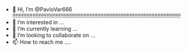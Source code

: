 - 👋 Hi, I’m @PavloVar666 !!!!!!!!!!!!!!!!!!!!!!!!!!!!!!!!!!!!!!!!!!!!!!!!!!!!!!!!!!!!!!!!!!!!!!!!!!!!!!!!!!!!!!!!!!!!!!!!!!!!!!!!!!!!!
- 👀 I’m interested in ...
- 🌱 I’m currently learning ...
- 💞️ I’m looking to collaborate on ...
- 📫 How to reach me ....

<!---
PavloVar666/PavloVar666 is a ✨ special ✨ repository because its `README.md` (this file) appears on your GitHub profile.
You can click the Preview link to take a look at your changes.
--->
